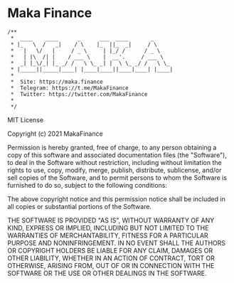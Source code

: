 # Maka Finance

```
/**
 *  ____    ____      _      ___  ____       _       
 * |_   \  /   _|    / \    |_  ||_  _|     / \      
 *   |   \/   |     / _ \     | |_/ /      / _ \     
 *   | |\  /| |    / ___ \    |  __'.     / ___ \    
 *  _| |_\/_| |_ _/ /   \ \_ _| |  \ \_ _/ /   \ \_  
 * |_____||_____|____| |____|____||____|____| |____| 
 *  
 *  Site: https://maka.finance
 *  Telegram: https://t.me/MakaFinance
 *  Twitter: https://twitter.com/MakaFinance
 *  
 */
 ```

MIT License

Copyright (c) 2021 MakaFinance

Permission is hereby granted, free of charge, to any person obtaining a copy
of this software and associated documentation files (the "Software"), to deal
in the Software without restriction, including without limitation the rights
to use, copy, modify, merge, publish, distribute, sublicense, and/or sell
copies of the Software, and to permit persons to whom the Software is
furnished to do so, subject to the following conditions:

The above copyright notice and this permission notice shall be included in all
copies or substantial portions of the Software.

THE SOFTWARE IS PROVIDED "AS IS", WITHOUT WARRANTY OF ANY KIND, EXPRESS OR
IMPLIED, INCLUDING BUT NOT LIMITED TO THE WARRANTIES OF MERCHANTABILITY,
FITNESS FOR A PARTICULAR PURPOSE AND NONINFRINGEMENT. IN NO EVENT SHALL THE
AUTHORS OR COPYRIGHT HOLDERS BE LIABLE FOR ANY CLAIM, DAMAGES OR OTHER
LIABILITY, WHETHER IN AN ACTION OF CONTRACT, TORT OR OTHERWISE, ARISING FROM,
OUT OF OR IN CONNECTION WITH THE SOFTWARE OR THE USE OR OTHER DEALINGS IN THE
SOFTWARE.
